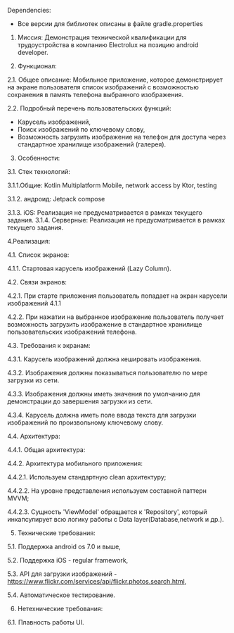 Dependencies:

   - Все версии для библиотек описаны в файле gradle.properties

1. Миссия:
Демонстрация технической квалификации для трудоустройства в компанию Electrolux на позицию android developer.


2. Функционал:

2.1. Общее описание:
Мобильное приложение, которое демонстрирует на экране пользователя список изображений с возможностью сохранения в память телефона выбранного изображения.

2.2. Подробный перечень пользовательских функций: 
- Карусель изображений,
- Поиск изображений по ключевому слову,
- Возможность загрузить изображение на телефон для доступа через стандартное хранилище изображений (галерея).


3. Особенности:

3.1. Стек технологий:

3.1.1.Общие:
Kotlin Multiplatform Mobile, network access by Ktor, testing

3.1.2. андроид:
Jetpack compose

3.1.3. iOS:
Реализация не предусматривается в рамках текущего задания.
3.1.4. Серверные:
Реализация не предусматривается в рамках текущего задания.

4.Реализация:

4.1. Список экранов:

4.1.1. Стартовая карусель изображений (Lazy Column).


4.2. Связи экранов:

4.2.1. При старте приложения пользователь попадает на экран карусели изображений 4.1.1

4.2.2. При нажатии на выбранное изображение пользователь получает возможность загрузить изображение в стандартное хранилище пользовательских изображений телефона. 


4.3. Требования к экранам:

4.3.1. Карусель изображений должна кешировать изображения.

4.3.2. Изображения должны показываться пользователю по мере загрузки из сети.

4.3.3. Изображения должны иметь значения по умолчанию для демонстрации до завершения загрузки из сети.

4.3.4. Карусель должна иметь поле ввода текста для загрузки изображений по произвольному ключевому слову.

4.4. Архитектура:

4.4.1. Общая архитектура:

4.4.2. Архитектура мобильного приложения:

  4.4.2.1. Используем стандартную clean архитектуру;

  4.4.2.2. На уровне представления используем составной паттерн MVVM;

  4.4.2.3. Сущность 'ViewModel' обращается к 'Repository', который инкапсулирует всю логику работы с Data layer(Database,network и др.).

5. Технические требования:

5.1. Поддержка android os 7.0 и выше,

5.2. Поддержка iOS - regular framework, 

5.3. API для загрузки изображений - https://www.flickr.com/services/api/flickr.photos.search.html,

5.4. Автоматическое тестирование.

6. Нетехнические требования:

6.1. Плавность работы UI.
